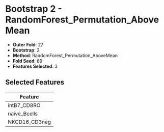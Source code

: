 # Bootstrap 2 - RandomForest_Permutation_AboveMean

- **Outer Fold**: 27
- **Bootstrap**: 2
- **Method**: RandomForest_Permutation_AboveMean
- **Fold Seed**: 69
- **Features Selected**: 3

## Selected Features

| Feature |
|---------|
| intB7_CD8RO |
| naive_Bcells |
| NKCD16_CD3neg |
